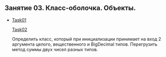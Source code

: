 ## Занятие 03. Класс-оболочка. Объекты.

* [Task01](https://github.com/alexkur80/PVTCourse2020/blob/master/src/com/myproject/lection03/Task01.java) <p>
[Task02](https://github.com/alexkur80/PVTCourse2020/blob/master/src/com/myproject/lection03/Task02.java) <p> Определить класс, который при инициализации принимает на вход 2 аргумента целого,
вещественного и BigDecimal типов. Перегрузить метод суммы двух чисел разных типов.